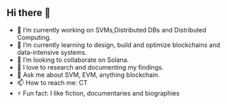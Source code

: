 ## Hi there 👋

- 🔭 I’m currently working on SVMs,Distributed DBs and Distributed Computing.
- 🌱 I’m currently learning to design, build and optimize blockchains and data-intensive systems.
- 👯 I’m looking to collaborate on Solana.
- 🤔 I love to research and documenting my findings.
- 💬 Ask me about SVM, EVM, anything blockchain.
- 📫 How to reach me: CT
- ⚡ Fun fact: I like fiction, documentaries and biographies
